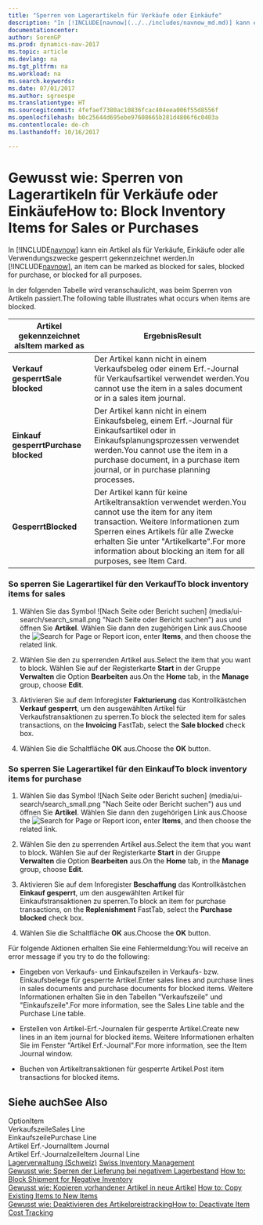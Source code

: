 ```yaml
---
title: "Sperren von Lagerartikeln für Verkäufe oder Einkäufe"
description: "In [!INCLUDE[navnow](../../includes/navnow_md.md)] kann ein Artikel als für Verkäufe, Einkäufe oder alle Verwendungszwecke gesperrt gekennzeichnet werden."
documentationcenter: 
author: SorenGP
ms.prod: dynamics-nav-2017
ms.topic: article
ms.devlang: na
ms.tgt_pltfrm: na
ms.workload: na
ms.search.keywords: 
ms.date: 07/01/2017
ms.author: sgroespe
ms.translationtype: HT
ms.sourcegitcommit: 4fefaef7380ac10836fcac404eea006f55d8556f
ms.openlocfilehash: b0c25644d695ebe97608665b281d4806f6c0403a
ms.contentlocale: de-ch
ms.lasthandoff: 10/16/2017

---
```

# <a name="how-to-block-inventory-items-for-sales-or-purchases"></a><span data-ttu-id="9b09f-103">Gewusst wie: Sperren von Lagerartikeln für Verkäufe oder Einkäufe</span><span class="sxs-lookup"><span data-stu-id="9b09f-103">How to: Block Inventory Items for Sales or Purchases</span></span>
<span data-ttu-id="9b09f-104">In [!INCLUDE[navnow](../../includes/navnow_md.md)] kann ein Artikel als für Verkäufe, Einkäufe oder alle Verwendungszwecke gesperrt gekennzeichnet werden.</span><span class="sxs-lookup"><span data-stu-id="9b09f-104">In [!INCLUDE[navnow](../../includes/navnow_md.md)], an item can be marked as blocked for sales, blocked for purchase, or blocked for all purposes.</span></span>  
  
 <span data-ttu-id="9b09f-105">In der folgenden Tabelle wird veranschaulicht, was beim Sperren von Artikeln passiert.</span><span class="sxs-lookup"><span data-stu-id="9b09f-105">The following table illustrates what occurs when items are blocked.</span></span>  
  
|<span data-ttu-id="9b09f-106">Artikel gekennzeichnet als</span><span class="sxs-lookup"><span data-stu-id="9b09f-106">Item marked as</span></span>|<span data-ttu-id="9b09f-107">Ergebnis</span><span class="sxs-lookup"><span data-stu-id="9b09f-107">Result</span></span>|  
|--------------------|------------|  
|<span data-ttu-id="9b09f-108">**Verkauf gesperrt**</span><span class="sxs-lookup"><span data-stu-id="9b09f-108">**Sale blocked**</span></span>|<span data-ttu-id="9b09f-109">Der Artikel kann nicht in einem Verkaufsbeleg oder einem Erf.-Journal für Verkaufsartikel verwendet werden.</span><span class="sxs-lookup"><span data-stu-id="9b09f-109">You cannot use the item in a sales document or in a sales item journal.</span></span>|  
|<span data-ttu-id="9b09f-110">**Einkauf gesperrt**</span><span class="sxs-lookup"><span data-stu-id="9b09f-110">**Purchase blocked**</span></span>|<span data-ttu-id="9b09f-111">Der Artikel kann nicht in einem Einkaufsbeleg, einem Erf.-Journal für Einkaufsartikel oder in Einkaufsplanungsprozessen verwendet werden.</span><span class="sxs-lookup"><span data-stu-id="9b09f-111">You cannot use the item in a purchase document, in a purchase item journal, or in purchase planning processes.</span></span>|  
|<span data-ttu-id="9b09f-112">**Gesperrt**</span><span class="sxs-lookup"><span data-stu-id="9b09f-112">**Blocked**</span></span>|<span data-ttu-id="9b09f-113">Der Artikel kann für keine Artikeltransaktion verwendet werden.</span><span class="sxs-lookup"><span data-stu-id="9b09f-113">You cannot use the item for any item transaction.</span></span> <span data-ttu-id="9b09f-114">Weitere Informationen zum Sperren eines Artikels für alle Zwecke erhalten Sie unter "Artikelkarte".</span><span class="sxs-lookup"><span data-stu-id="9b09f-114">For more information about blocking an item for all purposes, see Item Card.</span></span>|  
  
### <a name="to-block-inventory-items-for-sales"></a><span data-ttu-id="9b09f-115">So sperren Sie Lagerartikel für den Verkauf</span><span class="sxs-lookup"><span data-stu-id="9b09f-115">To block inventory items for sales</span></span>  
  
1.  <span data-ttu-id="9b09f-116">Wählen Sie das Symbol ![Nach Seite oder Bericht suchen] (media/ui-search/search_small.png "Nach Seite oder Bericht suchen") aus und öffnen Sie **Artikel**. Wählen Sie dann den zugehörigen Link aus.</span><span class="sxs-lookup"><span data-stu-id="9b09f-116">Choose the ![Search for Page or Report](media/ui-search/search_small.png "Search for Page or Report icon") icon, enter **Items**, and then choose the related link.</span></span>  
  
2.  <span data-ttu-id="9b09f-117">Wählen Sie den zu sperrenden Artikel aus.</span><span class="sxs-lookup"><span data-stu-id="9b09f-117">Select the item that you want to block.</span></span> <span data-ttu-id="9b09f-118">Wählen Sie auf der Registerkarte **Start** in der Gruppe **Verwalten** die Option **Bearbeiten** aus.</span><span class="sxs-lookup"><span data-stu-id="9b09f-118">On the **Home** tab, in the **Manage** group, choose **Edit**.</span></span>  
  
3.  <span data-ttu-id="9b09f-119">Aktivieren Sie auf dem Inforegister **Fakturierung** das Kontrollkästchen **Verkauf gesperrt**, um den ausgewählten Artikel für Verkaufstransaktionen zu sperren.</span><span class="sxs-lookup"><span data-stu-id="9b09f-119">To block the selected item for sales transactions, on the **Invoicing** FastTab, select the **Sale blocked** check box.</span></span>  
  
4.  <span data-ttu-id="9b09f-120">Wählen Sie die Schaltfläche **OK** aus.</span><span class="sxs-lookup"><span data-stu-id="9b09f-120">Choose the **OK** button.</span></span>  
  
### <a name="to-block-inventory-items-for-purchase"></a><span data-ttu-id="9b09f-121">So sperren Sie Lagerartikel für den Einkauf</span><span class="sxs-lookup"><span data-stu-id="9b09f-121">To block inventory items for purchase</span></span>  
  
1.  <span data-ttu-id="9b09f-122">Wählen Sie das Symbol ![Nach Seite oder Bericht suchen] (media/ui-search/search_small.png "Nach Seite oder Bericht suchen") aus und öffnen Sie **Artikel**. Wählen Sie dann den zugehörigen Link aus.</span><span class="sxs-lookup"><span data-stu-id="9b09f-122">Choose the ![Search for Page or Report](media/ui-search/search_small.png "Search for Page or Report icon") icon, enter **Items**, and then choose the related link.</span></span>  
  
2.  <span data-ttu-id="9b09f-123">Wählen Sie den zu sperrenden Artikel aus.</span><span class="sxs-lookup"><span data-stu-id="9b09f-123">Select the item that you want to block.</span></span> <span data-ttu-id="9b09f-124">Wählen Sie auf der Registerkarte **Start** in der Gruppe **Verwalten** die Option **Bearbeiten** aus.</span><span class="sxs-lookup"><span data-stu-id="9b09f-124">On the **Home** tab, in the **Manage** group, choose **Edit**.</span></span>  
  
3.  <span data-ttu-id="9b09f-125">Aktivieren Sie auf dem Inforegister **Beschaffung** das Kontrollkästchen **Einkauf gesperrt**, um den ausgewählten Artikel für Einkaufstransaktionen zu sperren.</span><span class="sxs-lookup"><span data-stu-id="9b09f-125">To block an item for purchase transactions, on the **Replenishment** FastTab, select the **Purchase blocked** check box.</span></span>  
  
4.  <span data-ttu-id="9b09f-126">Wählen Sie die Schaltfläche **OK** aus.</span><span class="sxs-lookup"><span data-stu-id="9b09f-126">Choose the **OK** button.</span></span>  
  
 <span data-ttu-id="9b09f-127">Für folgende Aktionen erhalten Sie eine Fehlermeldung:</span><span class="sxs-lookup"><span data-stu-id="9b09f-127">You will receive an error message if you try to do the following:</span></span>  
  
-   <span data-ttu-id="9b09f-128">Eingeben von Verkaufs- und Einkaufszeilen in Verkaufs- bzw. Einkaufsbelege für gesperrte Artikel.</span><span class="sxs-lookup"><span data-stu-id="9b09f-128">Enter sales lines and purchase lines in sales documents and purchase documents for blocked items.</span></span> <span data-ttu-id="9b09f-129">Weitere Informationen erhalten Sie in den Tabellen "Verkaufszeile" und "Einkaufszeile".</span><span class="sxs-lookup"><span data-stu-id="9b09f-129">For more information, see the Sales Line table and the Purchase Line table.</span></span>  
  
-   <span data-ttu-id="9b09f-130">Erstellen von Artikel-Erf.-Journalen für gesperrte Artikel.</span><span class="sxs-lookup"><span data-stu-id="9b09f-130">Create new lines in an item journal for blocked items.</span></span> <span data-ttu-id="9b09f-131">Weitere Informationen erhalten Sie im Fenster "Artikel Erf.-Journal".</span><span class="sxs-lookup"><span data-stu-id="9b09f-131">For more information, see the Item Journal window.</span></span>  
  
-   <span data-ttu-id="9b09f-132">Buchen von Artikeltransaktionen für gesperrte Artikel.</span><span class="sxs-lookup"><span data-stu-id="9b09f-132">Post item transactions for blocked items.</span></span>  
  
## <a name="see-also"></a><span data-ttu-id="9b09f-133">Siehe auch</span><span class="sxs-lookup"><span data-stu-id="9b09f-133">See Also</span></span>  
 <span data-ttu-id="9b09f-134">Option</span><span class="sxs-lookup"><span data-stu-id="9b09f-134">Item</span></span>   
 <span data-ttu-id="9b09f-135">Verkaufszeile</span><span class="sxs-lookup"><span data-stu-id="9b09f-135">Sales Line</span></span>   
 <span data-ttu-id="9b09f-136">Einkaufszeile</span><span class="sxs-lookup"><span data-stu-id="9b09f-136">Purchase Line</span></span>   
 <span data-ttu-id="9b09f-137">Artikel Erf.-Journal</span><span class="sxs-lookup"><span data-stu-id="9b09f-137">Item Journal</span></span>   
 <span data-ttu-id="9b09f-138">Artikel Erf.-Journalzeile</span><span class="sxs-lookup"><span data-stu-id="9b09f-138">Item Journal Line</span></span>   
 <span data-ttu-id="9b09f-139">[Lagerverwaltung (Schweiz)](swiss-inventory-management.md) </span><span class="sxs-lookup"><span data-stu-id="9b09f-139">[Swiss Inventory Management](swiss-inventory-management.md) </span></span>  
 <span data-ttu-id="9b09f-140">[Gewusst wie: Sperren der Lieferung bei negativem Lagerbestand](how-to-block-shipment-for-negative-inventory.md) </span><span class="sxs-lookup"><span data-stu-id="9b09f-140">[How to: Block Shipment for Negative Inventory](how-to-block-shipment-for-negative-inventory.md) </span></span>  
 <span data-ttu-id="9b09f-141">[Gewusst wie: Kopieren vorhandener Artikel in neue Artikel](how-to-copy-existing-items-to-new-items.md) </span><span class="sxs-lookup"><span data-stu-id="9b09f-141">[How to: Copy Existing Items to New Items](how-to-copy-existing-items-to-new-items.md) </span></span>  
 [<span data-ttu-id="9b09f-142">Gewusst wie: Deaktivieren des Artikelpreistracking</span><span class="sxs-lookup"><span data-stu-id="9b09f-142">How to: Deactivate Item Cost Tracking</span></span>](how-to-deactivate-item-cost-tracking.md)
